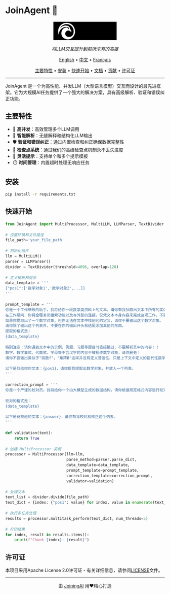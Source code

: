

# JoinAgent 🚀

<p align="center">
  <img src="./JoiningAI.png" alt="JoinAgent Logo" width="200"/>
</p>

<p align="center">
  <em>将LLM交互提升到前所未有的高度</em>
</p>

<p align="center">
  <a href="README_en.md">English</a> •
  <a href="README.md">中文</a> •
  <a href="README_fr.md">Français</a>
</p>


<p align="center">
  <a href="#主要特性">主要特性</a> •
  <a href="#安装">安装</a> •
  <a href="#快速开始">快速开始</a> •
  <a href="#文档">文档</a> •
  <a href="#贡献">贡献</a> •
  <a href="#许可证">许可证</a>
</p>

---

JoinAgent 是一个为高性能、并发LLM（大型语言模型）交互而设计的最先进框架。它为大规模AI任务提供了一个强大的解决方案，具有高级解析、验证和错误纠正功能。

## 主要特性

- 🚄 **高并发**：高效管理多个LLM调用
- 🧠 **智能解析**：无缝解释和结构化LLM输出
- 🛡️ **验证和错误纠正**：通过内置检查和纠正确保数据完整性
- 🔄 **检查点系统**：通过我们的高级检查点机制永不丢失进度
- 🔀 **灵活提示**：支持单个和多个提示模板
- ⏱️ **时间管理**：内置超时处理无响应任务

## 安装

```bash
pip install -r requirements.txt
```

## 快速开始

```python
from JoinAgent import MultiProcessor, MultiLLM, LLMParser, TextDivider

# 设置环境和文件路径
file_path='your_file_path'

# 初始化组件
llm = MultiLLM()
parser = LLMParser()
divider = TextDivider(threshold=4096, overlap=128)

# 定义模板和提示
data_template = '''
{"pos1":['数学对象1','数学对象2',...]}
'''

prompt_template = '''
你是一个工作细致的助手。我将给你一段数学类资料上的文本，请你帮我抽取出文本中所有的实体数学对象，并统一放入一个列表。
在工作期间，你将全程关闭搜索功能以及与外部的连接，仅凭文本本身内容来完成这项工作，不要擅自添加新的数学对象。
如果你提取出了一个数学对象，但你无法在文本中找到它的定义，请你不要输出这个数学对象。
请你除了输出这个列表外，不要在你的输出开头和结尾添加其他的东西。
提取的格式是：
{data_template}

特别注意：请你遇到文本中的示例，例题，习题等题目时直接跳过，不要解析其中的内容！！
数字、数学算式、代数式、字母等不含汉字的内容不被视作数学对象，请你删去！
请你不要输出类似于"函数f"，"矩阵B"这样并没有定义普适性、只是上下文中定义的指代性数学对象。

以下是我给你的文本：{pos1}，请你帮我提取出数学对象，并放入一个列表。
'''

correction_prompt = '''
你是一个严谨的校对员。我将给你一个由大模型生成的数据结构，请你根据规定格式内容进行校对和修正。

校对的格式是：
{data_template}

以下是待校验的文本：{answer}，请你帮我校对和修正这个列表。
'''

def validation(text):
    return True

# 创建 MultiProcessor 实例
processor = MultiProcessor(llm=llm, 
                           parse_method=parser.parse_dict, 
                           data_template=data_template, 
                           prompt_template=prompt_template, 
                           correction_template=correction_prompt, 
                           validator=validation)

# 处理文本
text_list = divider.divide(file_path)
text_dict = {index: {"pos1": value} for index, value in enumerate(text_list)}

# 执行多任务处理
results = processor.multitask_perform(text_dict, num_threads=5)

# 打印结果
for index, result in results.items():
    print(f"Chunk {index}: {result}")

```


## 许可证

本项目采用Apache License 2.0许可证 - 有关详细信息，请参阅[LICENSE](LICENSE)文件。

---

<p align="center">
  由 <a href="https://github.com/InuyashaYang">JoiningAI</a> 用❤️精心打造
</p>



